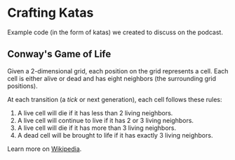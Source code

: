 # Crafting Katas
Example code (in the form of katas) we created to discuss on the podcast.

## Conway's Game of Life

Given a 2-dimensional grid, each position on the grid represents a cell.
Each cell is either alive or dead and has eight neighbors (the surrounding grid positions).

At each transition (a _tick_ or next generation), each cell follows these rules:

1. A live cell will die if it has less than 2 living neighbors.
2. A live cell will continue to live if it has 2 or 3 living neighbors.
3. A live cell will die if it has more than 3 living neighbors.
4. A dead cell will be brought to life if it has exactly 3 living neighbors.

Learn more on [Wikipedia](https://en.wikipedia.org/wiki/Conway%27s_Game_of_Life).
